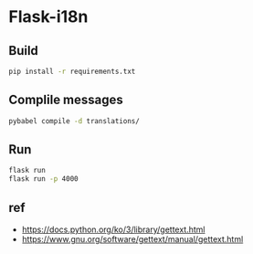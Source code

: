 # Flask-i18n

## Build
```sh
pip install -r requirements.txt
```

## Complile messages
```sh
pybabel compile -d translations/
```

## Run
```sh
flask run
flask run -p 4000
```

## ref
- https://docs.python.org/ko/3/library/gettext.html
- https://www.gnu.org/software/gettext/manual/gettext.html
